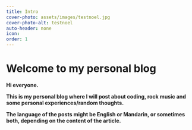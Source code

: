 ```yaml
---
title: Intro
cover-photo: assets/images/testnoel.jpg
cover-photo-alt: testnoel
auto-header: none
icon: 
order: 1
---
```




# **Welcome to my personal blog**

**Hi everyone.** 

**This is my personal blog where I will post about coding, rock music and some personal experiences/random thoughts.** 

**The language of the posts might be English or Mandarin, or sometimes both, depending on the content of the article.**

